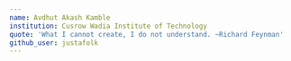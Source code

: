 ```yaml
---
name: Avdhut Akash Kamble
institution: Cusrow Wadia Institute of Technology
quote: 'What I cannot create, I do not understand. ~Richard Feynman'
github_user: justafolk
---
```

